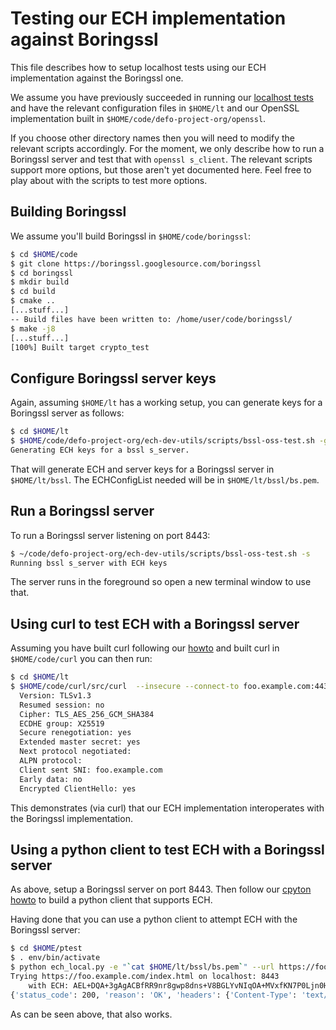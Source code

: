 # Testing our ECH implementation against Boringssl

This file describes how to setup localhost tests using our ECH implementation
against the Boringssl one.

We assume you have previously succeeded in running our
[localhost tests](howtos/localhost-tests.md) and have the relevant
configuration files in `$HOME/lt` and our OpenSSL implementation built in
`$HOME/code/defo-project-org/openssl`.

If you choose other directory names then you will need to  modify the relevant
scripts accordingly.  For the moment, we only describe how to run a Boringssl
server and test that with `openssl s_client`. The relevant scripts support more
options, but those aren't yet documented here. Feel free to play about with the
scripts to test more options.

## Building Boringssl

We assume you'll build Boringssl in `$HOME/code/boringssl`:

```bash
$ cd $HOME/code
$ git clone https://boringssl.googlesource.com/boringssl
$ cd boringssl
$ mkdir build
$ cd build
$ cmake ..
[...stuff...]
-- Build files have been written to: /home/user/code/boringssl/
$ make -j8
[...stuff...]
[100%] Built target crypto_test
```
## Configure Boringssl server keys

Again, assuming `$HOME/lt` has a working setup, you can generate keys for
a Boringssl server as follows:

```bash
$ cd $HOME/lt
$ $HOME/code/defo-project-org/ech-dev-utils/scripts/bssl-oss-test.sh -g
Generating ECH keys for a bssl s_server.
```

That will generate ECH and server keys for a Boringssl server in `$HOME/lt/bssl`.
The ECHConfigList needed will be in `$HOME/lt/bssl/bs.pem`.

## Run a Boringssl server

To run a Boringssl server listening on port 8443:

```bash
$ ~/code/defo-project-org/ech-dev-utils/scripts/bssl-oss-test.sh -s
Running bssl s_server with ECH keys
```

The server runs in the foreground so open a new terminal window to use
that.

## Using curl to test ECH with a Boringssl server

Assuming you have built curl following our
[howto](https://github.com/sftcd/curl/blob/ECH-experimental/docs/ECH.md_) and
built curl in `$HOME/code/curl` you can then run:

```bash
$ cd $HOME/lt
$ $HOME/code/curl/src/curl  --insecure --connect-to foo.example.com:443:localhost:8443 --ech ecl:`cat bssl/bs.pem` https://foo.example.com/index.html
  Version: TLSv1.3
  Resumed session: no
  Cipher: TLS_AES_256_GCM_SHA384
  ECDHE group: X25519
  Secure renegotiation: yes
  Extended master secret: yes
  Next protocol negotiated:
  ALPN protocol:
  Client sent SNI: foo.example.com
  Early data: no
  Encrypted ClientHello: yes
```

This demonstrates (via curl) that our ECH implementation interoperates with
the Boringssl implementation.

## Using a python client to test ECH with a Boringssl server

As above, setup a Boringssl server on port 8443. Then follow our
[cpyton howto](cpython.md) to build a python client that
supports ECH.

Having done that you can use a python client to attempt ECH with the
Boringssl server:

```bash
$ cd $HOME/ptest
$ . env/bin/activate
$ python ech_local.py -e "`cat $HOME/lt/bssl/bs.pem`" --url https://foo.example.com/index.html -p 8443 -c ~/lt/cadir/oe.csr -V
Trying https://foo.example.com/index.html on localhost: 8443
	with ECH: AEL+DQA+3gAgACBfRR9nr8gwp8dns+V8BGLYvNIqOA+MVxfKN7P0Ljn0HAAIAAEAAQABAAMAC2V4YW1wbGUuY29tAAA=
{'status_code': 200, 'reason': 'OK', 'headers': {'Content-Type': 'text/plain'}, 'body': b'  Version: TLSv1.3\n  Resumed session: no\n  Cipher: TLS_AES_256_GCM_SHA384\n  ECDHE group: X25519\n  Secure renegotiation: yes\n  Extended master secret: yes\n  Next protocol negotiated: \n  ALPN protocol: \n  Client sent SNI: foo.example.com\n  Early data: no\n  Encrypted ClientHello: yes\n'}

```

As can be seen above, that also works.

